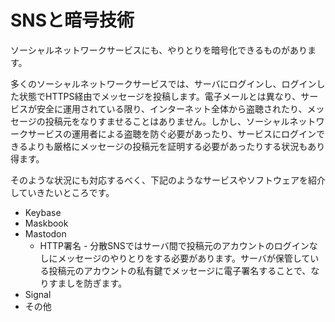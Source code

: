 # SNSと暗号技術
ソーシャルネットワークサービスにも、やりとりを暗号化できるものがあります。

多くのソーシャルネットワークサービスでは、サーバにログインし、ログインした状態でHTTPS経由でメッセージを投稿します。電子メールとは異なり、サービスが安全に運用されている限り、インターネット全体から盗聴されたり、メッセージの投稿元をなりすませることはありません。しかし、ソーシャルネットワークサービスの運用者による盗聴を防ぐ必要があったり、サービスにログインできるよりも厳格にメッセージの投稿元を証明する必要があったりする状況もあり得ます。

そのような状況にも対応するべく、下記のようなサービスやソフトウェアを紹介していきたいところです。

- Keybase
- Maskbook
- Mastodon
  - HTTP署名 - 分散SNSではサーバ間で投稿元のアカウントのログインなしにメッセージのやりとりをする必要があります。サーバが保管している投稿元のアカウントの私有鍵でメッセージに電子署名することで、なりすましを防ぎます。
- Signal
- その他
